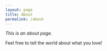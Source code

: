 ```yaml
---
layout: page
title: About
permalink: /about
---
```


*This is an about page.*

Feel free to tell the world about what you love!
